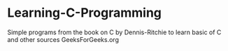 # Learning-C-Programming
Simple programs from the book on C by Dennis-Ritchie to learn basic of C and other sources
GeeksForGeeks.org
